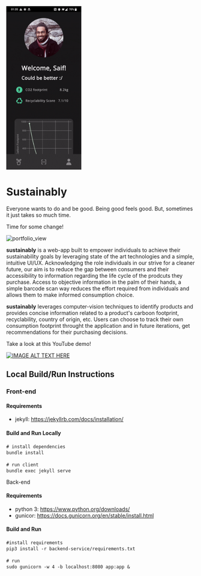 <img width="200" alt="portfolio_view" src="https://github.com/intergalactic-mammoth/sustainably/blob/main/readme_media/dashboard.gif">

# Sustainably

Everyone wants to do and be good. Being good feels good. But, sometimes it just takes so much time.

Time for some change!

<img width="200" alt="portfolio_view" src="https://user-images.githubusercontent.com/27728103/142754369-231cfa5b-ff9a-46f1-b389-cae083b8de5c.png">

**sustainably** is a web-app built to empower individuals to achieve their sustainability goals by leveraging state of the art technologies and a simple, intuitive UI/UX. Acknowledging the role individuals in our strive for a cleaner future, our aim is to reduce the gap between consumers and their accessibility to information regarding the life cycle of the prodcuts they purchase. Access to objective information in the palm of their hands, a simple barcode scan way reduces the effort required from individuals and allows them to make informed consumption choice.

**sustainably** leverages computer-vision techniques to identify products and provides concise information related to a product's carboon footprint, recyclability, country of origin, etc. Users can choose to track their own consumption footprint throught the application and in future iterations, get recommendations for their purchasing decisions.

Take a look at this YouTube demo!

[![IMAGE ALT TEXT HERE](https://img.youtube.com/vi/RlHr6xW_9A0/0.jpg)](https://www.youtube.com/watch?v=RlHr6xW_9A0)

## Local Build/Run Instructions 

### Front-end
#### Requirements
 - jekyll: https://jekyllrb.com/docs/installation/
#### Build and Run Locally
```shell
# install dependencies
bundle install

# run client
bundle exec jekyll serve
```
Back-end
#### Requirements
 - python 3: https://www.python.org/downloads/
 - gunicor: https://docs.gunicorn.org/en/stable/install.html
#### Build and Run
```
#install requirements
pip3 install -r backend-service/requirements.txt

# run
sudo gunicorn -w 4 -b localhost:8080 app:app &
```
